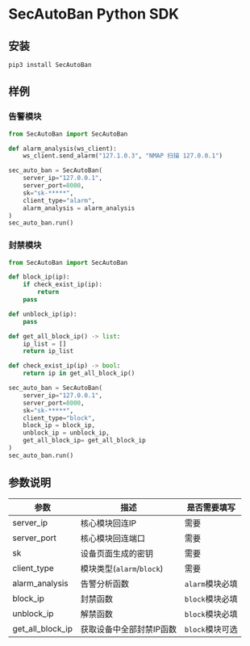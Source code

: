 # SecAutoBan Python SDK

## 安装

```Shell
pip3 install SecAutoBan
```

## 样例

### 告警模块

```Python
from SecAutoBan import SecAutoBan

def alarm_analysis(ws_client):
    ws_client.send_alarm("127.1.0.3", "NMAP 扫描 127.0.0.1")

sec_auto_ban = SecAutoBan(
    server_ip="127.0.0.1",
    server_port=8000,
    sk="sk-*****",
    client_type="alarm",
    alarm_analysis = alarm_analysis
)
sec_auto_ban.run()
```

### 封禁模块

```Python
from SecAutoBan import SecAutoBan

def block_ip(ip):
    if check_exist_ip(ip):
        return
    pass

def unblock_ip(ip):
    pass

def get_all_block_ip() -> list:
    ip_list = []
    return ip_list

def check_exist_ip(ip) -> bool:
    return ip in get_all_block_ip()

sec_auto_ban = SecAutoBan(
    server_ip="127.0.0.1",
    server_port=8000,
    sk="sk-*****",
    client_type="block",
    block_ip = block_ip,
    unblock_ip = unblock_ip,
    get_all_block_ip= get_all_block_ip
)
sec_auto_ban.run()
```

## 参数说明

| 参数           | 描述                    | 是否需要填写          |
| ---------------- | ------------------------- | --------------- |
| server_ip        | 核心模块回连IP      | 需要             |
| server_port      | 核心模块回连端口  | 需要             |
| sk               | 设备页面生成的密钥 | 需要             |
| client_type      | 模块类型(`alarm`/`block`) | 需要             |
| alarm_analysis   | 告警分析函数        | `alarm`模块必填 |
| block_ip         | 封禁函数              | `block`模块必填 |
| unblock_ip       | 解禁函数              | `block`模块必填 |
| get_all_block_ip | 获取设备中全部封禁IP函数 | `block`模块可选 |
